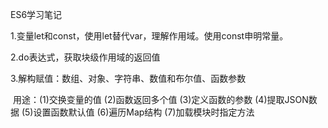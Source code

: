 ES6学习笔记

1.变量let和const，使用let替代var，理解作用域。使用const申明常量。

2.do表达式，获取块级作用域的返回值

3.解构赋值：数组、对象、字符串、数值和布尔值、函数参数

  用途：(1)交换变量的值 (2)函数返回多个值 (3)定义函数的参数 (4)提取JSON数据 (5)设置函数默认值 (6)遍历Map结构 (7)加载模块时指定方法
